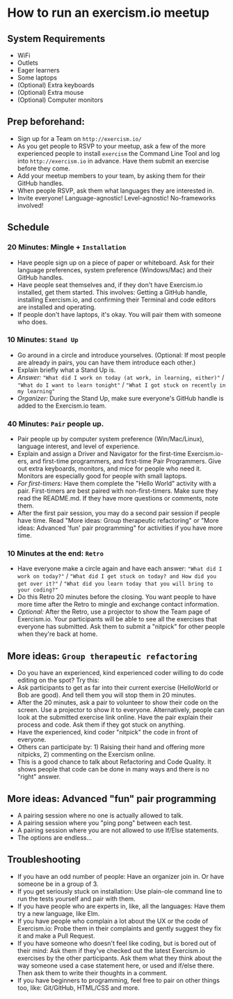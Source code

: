 # How to run an exercism.io meetup

## System Requirements
- WiFi
- Outlets
- Eager learners
- Some laptops
- (Optional) Extra keyboards
- (Optional) Extra mouse
- (Optional) Computer monitors

## Prep beforehand:
- Sign up for a Team on `http://exercism.io/`
- As you get people to RSVP to your meetup, ask a few of the more experienced people to install `exercism` the Command Line Tool and log into `http://exercism.io` in advance. Have them submit an exercise before they come.
- Add your meetup members to your team, by asking them for their GitHub handles.
- When people RSVP, ask them what languages they are interested in.
- Invite everyone! Language-agnostic! Level-agnostic! No-frameworks involved!

## Schedule
### 20 Minutes: Mingle + `Installation`
* Have people sign up on a piece of paper or whiteboard. Ask for their language preferences, system preference (Windows/Mac) and their GitHub handles.
* Have people seat themselves and, if they don't have Exercism.io installed, get them started. This involves: Getting a GitHub handle, installing Exercism.io, and confirming their Terminal and code editors are installed and operating.
* If people don't have laptops, it's okay. You will pair them with someone who does.

### 10 Minutes: `Stand Up`
* Go around in a circle and introduce yourselves. (Optional: If most people are already in pairs, you can have them introduce each other.)
* Explain briefly what a Stand Up is.
* _Answer:_ `"What did I work on today (at work, in learning, either)"` / `"What do I want to learn tonight"` / `"What I got stuck on recently in my learning"`
* _Organizer:_ During the Stand Up, make sure everyone's GitHub handle is added to the Exercism.io team.

### 40 Minutes: `Pair` people up.
* Pair people up by computer system preference (Win/Mac/Linux), language interest, and level of experience.
* Explain and assign a Driver and Navigator for the first-time Exercism.io-ers, and first-time programmers, and first-time Pair Programmers. Give out extra keyboards, monitors, and mice for people who need it. Monitors are especially good for people with small laptops.
* *For first-timers:* Have them complete the "Hello World" activity with a pair. First-timers are best paired with non-first-timers. Make sure they read the README.md. If they have more questions or comments, note them.
* After the first pair session, you may do a second pair session if people have time. Read "More ideas: Group therapeutic refactoring" or "More ideas: Advanced 'fun' pair programming" for activities if you have more time.

### 10 Minutes at the end: `Retro`
* Have everyone make a circle again and have each answer: `"What did I work on today?"` / `"What did I get stuck on today? and How did you get over it?"` / `"What did you learn today that you will bring to your coding?"`
* Do this Retro 20 minutes before the closing. You want people to have more time after the Retro to mingle and exchange contact information.
* *Optional:* After the Retro, use a projector to show the Team page of Exercism.io. Your participants will be able to see all the exercises that everyone has submitted. Ask them to submit a "nitpick" for other people when they're back at home.

## More ideas: `Group therapeutic refactoring`
* Do you have an experienced, kind experienced coder willing to do code editing on the spot? Try this:
* Ask participants to get as far into their current exercise (HelloWorld or Bob are good). And tell them you will stop them in 20 minutes.
* After the 20 minutes, ask a pair to volunteer to show their code on the screen. Use a projector to show it to everyone. Alternatively, people can look at the submitted exercise link online. Have the pair explain their process and code. Ask them if they got stuck on anything.
* Have the experienced, kind coder "nitpick" the code in front of everyone.
* Others can participate by: 1) Raising their hand and offering more nitpicks, 2) commenting on the Exercism online.
* This is a good chance to talk about Refactoring and Code Quality. It shows people that code can be done in many ways and there is no "right" answer.

## More ideas: Advanced "fun" pair programming
* A pairing session where no one is actually allowed to talk.
* A pairing session where you "ping pong" between each test.
* A pairing session where you are not allowed to use If/Else statements.
* The options are endless...

## Troubleshooting
- If you have an odd number of people: Have an organizer join in. Or have someone be in a group of 3.
- If you get seriously stuck on installation: Use plain-ole command line to run the tests yourself and pair with them.
- If you have people who are experts in, like, all the languages: Have them try a new language, like Elm.
- If you have people who complain a lot about the UX or the code of Exercism.io: Probe them in their complaints and gently suggest they fix it and make a Pull Request.
- If you have someone who doesn't feel like coding, but is bored out of their mind: Ask them if they've checked out the latest Exercism.io exercises by the other participants. Ask them what they think about the way someone used a case statement here, or used and if/else there. Then ask them to write their thoughts in a comment.
- If you have beginners to programming, feel free to pair on other things too, like: Git/GitHub, HTML/CSS and more.
